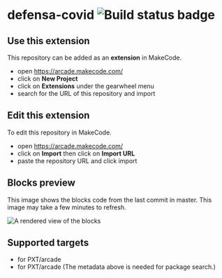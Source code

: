 # defensa-covid ![Build status badge](https://github.com/juanhergar/defensa-covid/workflows/MakeCode/badge.svg)



## Use this extension

This repository can be added as an **extension** in MakeCode.

* open https://arcade.makecode.com/
* click on **New Project**
* click on **Extensions** under the gearwheel menu
* search for the URL of this repository and import

## Edit this extension

To edit this repository in MakeCode.

* open https://arcade.makecode.com/
* click on **Import** then click on **Import URL**
* paste the repository URL and click import

## Blocks preview

This image shows the blocks code from the last commit in master.
This image may take a few minutes to refresh.

![A rendered view of the blocks](https://github.com/juanhergar/defensa-covid/raw/master/.makecode/blocks.png)

## Supported targets

* for PXT/arcade
* for PXT/arcade
(The metadata above is needed for package search.)

